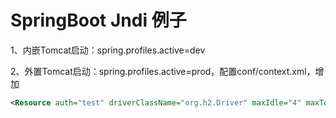 # SpringBoot  Jndi 例子
1、内嵌Tomcat启动：spring.profiles.active=dev

2、外置Tomcat启动：spring.profiles.active=prod，配置conf/context.xml，增加

```xml
<Resource auth="test" driverClassName="org.h2.Driver" maxIdle="4" maxTotal="8" name="jdbc/test" username="sa" password="" type="javax.sql.DataSource" url="jdbc:h2:file:~/test"/>
```
